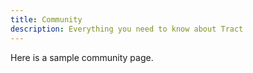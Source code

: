```yaml
---
title: Community
description: Everything you need to know about Tract
---
```


Here is a sample community page.